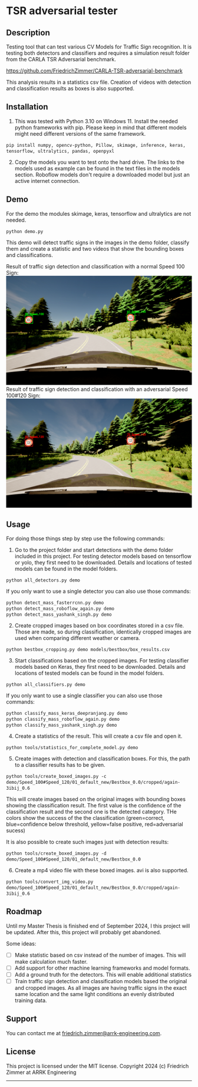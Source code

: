 # TSR adversarial tester

## Description
Testing tool that can test various CV Models for Traffic Sign recognition. It is testing both detectors and 
classifiers and requires a simulation result folder from the CARLA TSR Adversarial benchmark. 

https://github.com/FriedrichZimmer/CARLA-TSR-adversarial-benchmark

This analysis results in a statistics csv file. Creation of videos with detection and classification results as boxes is also supported.

## Installation
1. This was tested with Python 3.10 on Windows 11. Install the needed python frameworks with pip. Please keep in mind that different models might need different versions of the same framework.
```
pip install numpy, opencv-python, Pillow, skimage, inference, keras, tensorflow, ultralytics, pandas, openpyxl
```
2. Copy the models you want to test onto the hard drive. The links to the models used as example can be found in the text files in the models section. Roboflow models don't require a downloaded model but just an active internet connection. 

## Demo

For the demo the modules skimage, keras, tensorflow and ultralytics are not needed.
```
python demo.py
```
This demo will detect traffic signs in the images in the demo folder, classify them and create a statistic and two videos that show the bounding boxes and classifications.

Result of traffic sign detection and classification with a normal Speed 100 Sign:
![Speed_100](/demo/demo_image.png)
Result of traffic sign detection and classification with an adversarial Speed 100#120 Sign:
![Speed_100#120_Adversarial](/demo/demo_image_adv.png)

## Usage
For doing those things step by step use the following commands:


1. Go to the project folder and start detections with the demo folder included in this project. For testing detector models based on tensorflow or yolo, they first need to be downloaded. Details and locations of tested models can be found in the model folders.
```
python all_detectors.py demo
```
If you only want to use a single detector you can also use those commands:
```
python detect_mass_fasterrcnn.py demo
python detect_mass_roboflow_again.py demo
python detect_mass_yashank_singh.py demo
```

2. Create cropped images based on box coordinates stored in a csv file. Those are made, so during classification, identically cropped images are used when comparing different weather or camera. 
```
python bestbox_cropping.py demo models/bestbox/box_results.csv
```
3. Start classifications based on the cropped images. For testing classifier models based on Keras, they first need to be downloaded. Details and locations of tested models can be found in the model folders.

```
python all_classifiers.py demo
```
If you only want to use a single classifier you can also use those commands:
```
python classify_mass_keras_deepranjang.py demo
python classify_mass_roboflow_again.py demo
python classify_mass_yashank_singh.py demo
```
4. Create a statistics of the result. This will create a csv file and open it.
```
python tools/statistics_for_complete_model.py demo
```
5. Create images with detection and classification boxes. For this, the path to a classifier results has to be given. 
```
python tools/create_boxed_images.py -c demo/Speed_100#Speed_120/01_default_new/Bestbox_0.0/cropped/again-3ibij_0.6
```
This will create images based on the original images with bounding boxes showing the classification result. The first value is the confidence of the classification result and the second one is the detected category.
THe colors show the success of the the classification (green=correct, blue=confidence below threshold, yellow=false positive, red=adversarial sucess)

It is also possible to create such images just with detection results:
```
python tools/create_boxed_images.py -d demo/Speed_100#Speed_120/01_default_new/Bestbox_0.0
```

6. Create a mp4 video file with these boxed images. avi is also supported.
```
python tools/convert_img_video.py demo/Speed_100#Speed_120/01_default_new/Bestbox_0.0/cropped/again-3ibij_0.6
```

## Roadmap
Until my Master Thesis is finished end of September 2024, I this project will be updated. After this, this project will probably get abandoned.

Some ideas:
-[ ] Make statistic based on csv instead of the number of images. This will make calculation much faster.
-[ ] Add support for other machine learning frameworks and model formats.
-[ ] Add a ground truth for the detectors. This will enable additional statistics
-[ ] Train traffic sign detection and classification models based the original and cropped images. As all images are having traffic signs in the exact same location and the same light conditions an evenly distributed training data.

## Support
You can contact me at friedrich.zimmer@arrk-engineering.com.

## License
This project is licensed under the MIT license.
Copyright 2024 (c) Friedrich Zimmer at ARRK Engineering

***